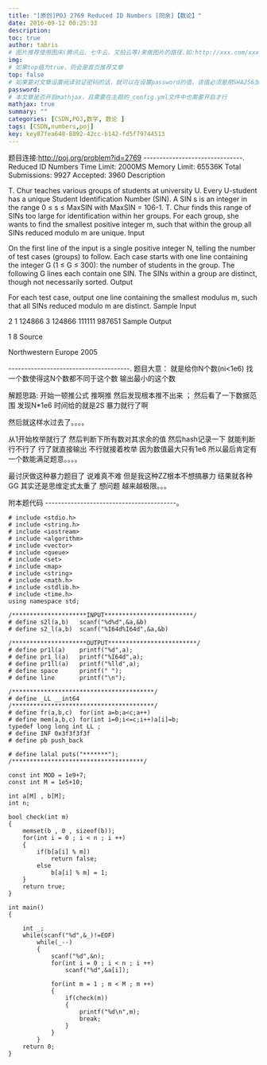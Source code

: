 ```yaml
---
title: "[原创]POJ 2769 Reduced ID Numbers [同余]【数论】"
date: 2016-09-12 00:25:33
description:
toc: true
author: tabris
# 图片推荐使用图床(腾讯云、七牛云、又拍云等)来做图片的路径.如:http://xxx.com/xxx.jpg
img:
# 如果top值为true，则会是首页推荐文章
top: false
# 如果要对文章设置阅读验证密码的话，就可以在设置password的值，该值必须是用SHA256加密后的密码，防止被他人识破
password:
# 本文章是否开启mathjax，且需要在主题的_config.yml文件中也需要开启才行
mathjax: true
summary: ""
categories: [CSDN,POJ,数学, 数论 ]
tags: [CSDN,numbers,poj]
key: key87fea648-8892-42cc-b142-fd5f79744513
---
```


题目连接:http://poj.org/problem?id=2769
-------------------------------.
Reduced ID Numbers
Time Limit: 2000MS		Memory Limit: 65536K
Total Submissions: 9927		Accepted: 3960
Description

T. Chur teaches various groups of students at university U. Every U-student has a unique Student Identification Number (SIN). A SIN s is an integer in the range 0 ≤ s ≤ MaxSIN with MaxSIN = 106-1. T. Chur finds this range of SINs too large for identification within her groups. For each group, she wants to find the smallest positive integer m, such that within the group all SINs reduced modulo m are unique.
Input

On the first line of the input is a single positive integer N, telling the number of test cases (groups) to follow. Each case starts with one line containing the integer G (1 ≤ G ≤ 300): the number of students in the group. The following G lines each contain one SIN. The SINs within a group are distinct, though not necessarily sorted.
Output

For each test case, output one line containing the smallest modulus m, such that all SINs reduced modulo m are distinct.
Sample Input

2
1
124866
3
124866
111111
987651
Sample Output

1
8
Source

Northwestern Europe 2005

--------------------------------------.
题目大意：
就是给你N个数(ni<1e6) 找一个数使得这N个数都不同于这个数  输出最小的这个数

解题思路:
开始一顿推公式 推啊推 然后发现根本推不出来 ；
然后看了一下数据范围 发现N*1e6  时间给的就是2S 暴力就行了啊

然后就这样水过去了。。。。

从1开始枚举就行了 然后判断下所有数对其求余的值 然后hash记录一下 就能判断行不行了  行了就直接输出  不行就接着枚举  因为数值最大只有1e6 所以最后肯定有一个数能满足题意。。。。

最讨厌做这种暴力题目了  说难真不难  但是我这种ZZ根本不想搞暴力  结果就各种GG
其实还是思维定式太重了   想问题 越来越极限。。。


附本题代码
-----------------------------------------。
```
# include <stdio.h>
# include <string.h>
# include <iostream>
# include <algorithm>
# include <vector>
# include <queue>
# include <set>
# include <map>
# include <string>
# include <math.h>
# include <stdlib.h>
# include <time.h>
using namespace std;

/*********************INPUT*************************/
# define s2l(a,b)   scanf("%d%d",&a,&b)
# define s2_l(a,b)  scanf("%I64d%I64d",&a,&b)

/*********************OUTPUT*************************/
# define pr1l(a)    printf("%d",a);
# define pr1_l(a)   printf("%I64d",a);
# define pr1ll(a)   printf("%lld",a);
# define space      printf(" ");
# define line       printf("\n");

/****************************************/
# define _LL __int64
/****************************************/
# define fr(a,b,c)  for(int a=b;a<c;a++)
# define mem(a,b,c) for(int i=0;i<=c;i++)a[i]=b;
typedef long long int LL ;
# define INF 0x3f3f3f3f
# define pb push_back

# define lalal puts("*******");
/*************************************/

const int MOD = 1e9+7;
const int M = 1e5+10;

int a[M] , b[M];
int n;

bool check(int m)
{
    memset(b , 0 , sizeof(b));
    for(int i = 0 ; i < n ; i ++)
    {
        if(b[a[i] % m])
            return false;
        else
            b[a[i] % m] = 1;
    }
    return true;
}

int main()
{

    int _;
    while(scanf("%d",&_)!=EOF)
        while(_--)
        {
            scanf("%d",&n);
            for(int i = 0 ; i < n ; i ++)
                scanf("%d",&a[i]);

            for(int m = 1 ; m < M ; m ++)
            {
                if(check(m))
                {
                    printf("%d\n",m);
                    break;
                }
            }
        }
    return 0;
}

```